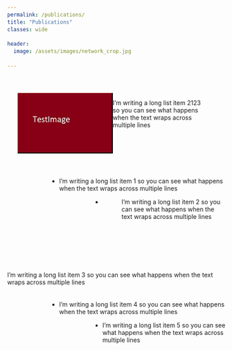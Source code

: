 ```yaml
---
permalink: /publications/
title: "Publications"
classes: wide

header:
  image: /assets/images/network_crop.jpg

---
```


[comment]: <> (recommended format for thumbnails: 220 x 140 )
[comment]: <> (https://mmistakes.github.io/minimal-mistakes/docs/utility-classes/)
[comment]: <> (https://techforluddites.com/replacing-list-bullets-with-images-using-css/)

<ul>
   <li style="display: flex; justify-content: center; align-items: center, padding-left:120px; padding-right:40px; padding-top: 40px; padding-bottom: 40px;">
      <img src='/assets/images/thumb.jpg' style=""/>
      <p style="padding left: 10px;"> I’m writing a long list item 2123 so you can see what happens when the text wraps across multiple lines </p>
   </li>
</ul>


<ul style="list-style-image: url('/assets/images/thumb.jpg'); padding-left: 120px;">
<li>I’m writing a long list item 1 so you can see what happens when the text wraps across multiple lines</li>
</ul>

<ul style="list-style-image: url('/assets/images/thumb.jpg'); padding-left: 220px">
<li style="background: url('/assets/images/thumb.jpg') no-repeat left top right bottom; height: 154px; padding-left: 44px;">
I’m writing a long list item 2 so you can see what happens when the text wraps across multiple lines</li>
</ul>



<ul style="list-style-type: none; padding: 0; margin: 0;">
<li style="padding-bottom: 20px;">I’m writing a long list item 3 so you can see what happens when the text wraps across multiple lines</li>
</ul>

<ul style="list-style-image: url('/assets/images/thumb.jpg'); padding-left: 120px;">
<li>I’m writing a long list item 4 so you can see what happens when the text wraps across multiple lines</li>
</ul>

<ul style="list-style-image: url('/assets/images/thumb.jpg'); padding-left: 220px;">
<li>I’m writing a long list item 5 so you can see what happens when the text wraps across multiple lines</li>
</ul>


[comment]: <> (TODO: nicer, nicer slides, master thesis, bachelor thesis, all with thumbnails, link to git, download)


[comment]: <> (output: )

[comment]: <> (  html_document:)

[comment]: <> (     css: /assets/css/bulletpts.css)

[comment]: <> (     self_contained: no)

